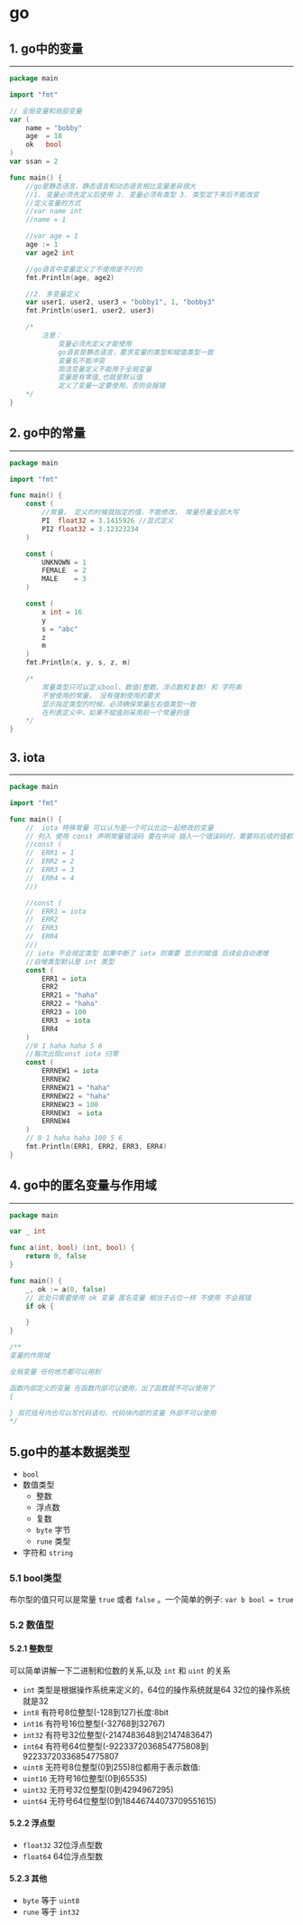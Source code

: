 # go

## 1. go中的变量

--- 

```go
package main

import "fmt"

// 全局变量和局部变量
var (
	name = "bobby"
	age  = 18
	ok   bool
)
var ssan = 2

func main() {
	//go是静态语言，静态语言和动态语言相比变量差异很大
	//1. 变量必须先定义后使用 2. 变量必须有类型 3. 类型定下来后不能改变
	//定义变量的方式
	//var name int
	//name = 1

	//var age = 1
	age := 1
	var age2 int

	//go语言中变量定义了不使用是不行的
	fmt.Println(age, age2)

	//2. 多变量定义
	var user1, user2, user3 = "bobby1", 1, "bobby3"
	fmt.Println(user1, user2, user3)

	/*
		注意：
			变量必须先定义才能使用
			go语言是静态语言，要求变量的类型和赋值类型一致
			变量名不能冲突
			简洁变量定义不能用于全局变量
			变量是有零值,也就是默认值
			定义了变量一定要使用，否则会报错
	*/
}
```

## 2. go中的常量

--- 

```go
package main

import "fmt"

func main() {
	const (
		//常量， 定义的时候就指定的值，不能修改， 常量尽量全部大写
		PI  float32 = 3.1415926 //显式定义
		PI2 float32 = 3.12323234
	)

	const (
		UNKNOWN = 1
		FEMALE  = 2
		MALE    = 3
	)

	const (
		x int = 16
		y
		s = "abc"
		z
		m
	)
	fmt.Println(x, y, s, z, m)

	/*
		常量类型只可以定义bool、数值(整数、浮点数和复数) 和 字符串
		不曾使用的常量， 没有强制使用的要求
		显示指定类型的时候，必须确保常量左右值类型一致
	    在列表定义中，如果不赋值则采用前一个常量的值
	*/
}

```

## 3. iota

---

```go
package main

import "fmt"

func main() {
	//	iota 特殊常量 可以认为是一个可以北边一起修改的变量
	// 列入 使用 const 声明常量错误码 要在中间 插入一个错误码时，需要将后续的值都改一遍会很麻烦
	//const (
	//	ERR1 = 1
	//	ERR2 = 2
	//	ERR3 = 3
	//	ERR4 = 4
	//)

	//const (
	//	ERR1 = iota
	//	ERR2
	//	ERR3
	//	ERR4
	//)
	// iota 不会规定类型 如果中断了 iota 则需要 显示的赋值 后续会自动递增
	//自增类型默认是 int 类型
	const (
		ERR1 = iota
		ERR2
		ERR21 = "haha"
		ERR22 = "haha"
		ERR23 = 100
		ERR3  = iota
		ERR4
	)
	//0 1 haha haha 5 6
	//每次出现const iota 归零
	const (
		ERRNEW1 = iota
		ERRNEW2
		ERRNEW21 = "haha"
		ERRNEW22 = "haha"
		ERRNEW23 = 100
		ERRNEW3  = iota
		ERRNEW4
	)
	// 0 1 haha haha 100 5 6
	fmt.Println(ERR1, ERR2, ERR3, ERR4)
}

```

## 4. go中的匿名变量与作用域

--- 

```go
package main

var _ int

func a(int, bool) (int, bool) {
	return 0, false
}

func main() {
	_, ok := a(0, false)
	// 此处只需要使用 ok 变量 匿名变量 相当于占位一样 不使用 不会报错
	if ok {

	}
}

/**
变量的作用域

全局变量 任何地方都可以用到

函数内部定义的变量 在函数内部可以使用，出了函数就不可以使用了
{

} 双花括号内也可以写代码语句，代码块内部的变量 外部不可以使用
*/

```
## 5.go中的基本数据类型
- `bool`
- 数值类型
  - 整数
  - 浮点数
  - 复数
  - `byte` 字节
  - `rune` 类型
- 字符和 `string`

### 5.1 bool类型
布尔型的值只可以是常量 `true` 或者 `false` 。一个简单的例子: `var b bool = true`
### 5.2 数值型
#### 5.2.1 整数型
可以简单讲解一下二进制和位数的关系,以及 `int` 和 `uint` 的关系
- `int` 类型是根据操作系统来定义的，64位的操作系统就是64 32位的操作系统就是32
- `int8` 有符号8位整型(-128到127)长度:8bit
- `int16` 有符号16位整型(-32768到32767)
- `int32` 有符号32位整型(-2147483648到2147483647)
- `int64` 有符号64位整型(-9223372036854775808到92233720336854775807
- `uint8` 无符号8位整型(0到255)8位都用于表示数值:
- `uint16` 无符号16位整型(0到65535)
- `uint32` 无符号32位整型(0到4294967295)
- `uint64` 无符号64位整型(0到18446744073709551615)
#### 5.2.2 浮点型
- `float32` 32位浮点型数
- `float64` 64位浮点型数
#### 5.2.3 其他
- `byte` 等于 `uint8`
- `rune` 等于 `int32`
 